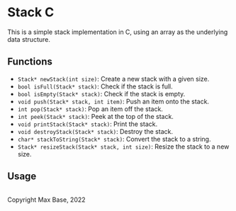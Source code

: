 # Stack C

This is a simple stack implementation in C, using an array as the underlying data structure.

## Functions

- `Stack* newStack(int size)`: Create a new stack with a given size.
- `bool isFull(Stack* stack)`: Check if the stack is full.
- `bool isEmpty(Stack* stack)`: Check if the stack is empty.
- `void push(Stack* stack, int item)`: Push an item onto the stack.
- `int pop(Stack* stack)`: Pop an item off the stack.
- `int peek(Stack* stack)`: Peek at the top of the stack.
- `void printStack(Stack* stack)`: Print the stack.
- `void destroyStack(Stack* stack)`: Destroy the stack.
- `char* stackToString(Stack* stack)`: Convert the stack to a string.
- `Stack* resizeStack(Stack* stack, int size)`: Resize the stack to a new size.

## Usage

```c

```

Copyright Max Base, 2022
